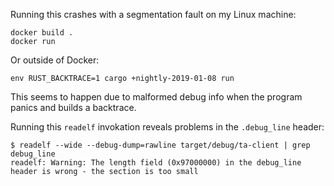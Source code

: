 Running this crashes with a segmentation fault on my Linux machine:

```
docker build .
docker run
```

Or outside of Docker:

```
env RUST_BACKTRACE=1 cargo +nightly-2019-01-08 run
```

This seems to happen due to malformed debug info when the program panics and
builds a backtrace.

Running this `readelf` invokation reveals problems in the `.debug_line` header:

```
$ readelf --wide --debug-dump=rawline target/debug/ta-client | grep debug_line
readelf: Warning: The length field (0x97000000) in the debug_line header is wrong - the section is too small
```
